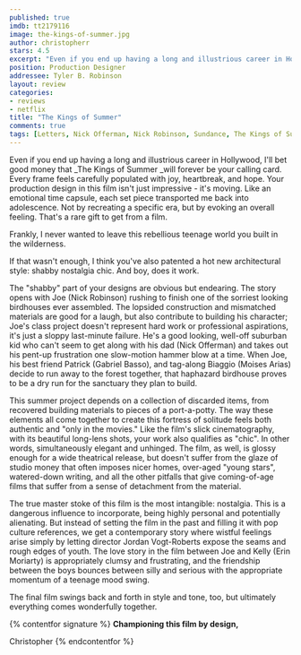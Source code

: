 ```yaml
---
published: true
imdb: tt2179116
image: the-kings-of-summer.jpg
author: christopherr
stars: 4.5
excerpt: "Even if you end up having a long and illustrious career in Hollywood, I&rsquo;ll bet good money that <em>The Kings of Summer </em>will forever be your calling card. Every frame feels carefully populated with joy, heartbreak, and hope. Your production design in this film isn&rsquo;t just impressive &ndash; it&rsquo;s moving. Like an emotional time capsule, each set piece transported me back into adolescence. Not by recreating a specific era, but by evoking an overall feeling. That&rsquo;s a rare gift to get from a film."
position: Production Designer
addressee: Tyler B. Robinson
layout: review
categories:
- reviews
- netflix
title: "The Kings of Summer"
comments: true
tags: [Letters, Nick Offerman, Nick Robinson, Sundance, The Kings of Summer]
---
```

Even if you end up having a long and illustrious career in Hollywood, I'll bet good money that _The Kings of Summer _will forever be your calling card. Every frame feels carefully populated with joy, heartbreak, and hope. Your production design in this film isn't just impressive - it's moving. Like an emotional time capsule, each set piece transported me back into adolescence. Not by recreating a specific era, but by evoking an overall feeling. That's a rare gift to get from a film.

Frankly, I never wanted to leave this rebellious teenage world you built in the wilderness.

If that wasn't enough, I think you've also patented a hot new architectural style: shabby nostalgia chic. And boy, does it work. 

The "shabby" part of your designs are obvious but endearing. The story opens with Joe (Nick Robinson) rushing to finish one of the sorriest looking birdhouses ever assembled. The lopsided construction and mismatched materials are good for a laugh, but also contribute to building his character; Joe's class project doesn't represent hard work or professional aspirations, it's just a sloppy last-minute failure. He's a good looking, well-off suburban kid who can't seem to get along with his dad (Nick Offerman) and takes out his pent-up frustration one slow-motion hammer blow at a time. When Joe, his best friend Patrick (Gabriel Basso), and tag-along Biaggio (Moises Arias) decide to run away to the forest together, that haphazard birdhouse proves to be a dry run for the sanctuary they plan to build.

This summer project depends on a collection of discarded items, from recovered building materials to pieces of a port-a-potty.  The way these elements all come together to create this fortress of solitude feels both authentic and "only in the movies." Like the film's slick cinematography, with its beautiful long-lens shots, your work also qualifies as "chic". In other words, simultaneously elegant and unhinged. The film, as well, is glossy enough for a wide theatrical release, but doesn't suffer from the glaze of studio money that often imposes nicer homes, over-aged "young stars", watered-down writing, and all the other pitfalls that give coming-of-age films that suffer from a sense of detachment from the material.

The true master stoke of this film is the most intangible: nostalgia. This is a dangerous influence to incorporate, being highly personal and potentially alienating. But instead of setting the film in the past and filling it with pop culture references, we get a contemporary story where wistful feelings arise simply by letting director Jordan Vogt-Roberts expose the seams and rough edges of youth. The love story in the film between Joe and Kelly (Erin Moriarty) is appropriately clumsy and frustrating, and the friendship between the boys bounces between silly and serious with the appropriate momentum of a teenage mood swing.

The final film swings back and forth in style and tone, too, but ultimately everything comes wonderfully together.

{% contentfor signature %}
**Championing this film by design,**

Christopher
{% endcontentfor %}